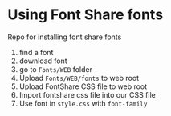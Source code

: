 # Using Font Share fonts

Repo for installing font share fonts

1. find a font
2. download font
3. go to `Fonts/WEB` folder
4. Upload `Fonts/WEB/fonts` to web root
5. Upload FontShare CSS file to web root
6. Import fontshare css file into our CSS file
7. Use font in `style.css` with `font-family`